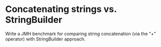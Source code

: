 # Concatenating strings vs. StringBuilder
Write a JMH benchmark for comparing string concatenation (via the "+" operator) with StringBuilder approach.